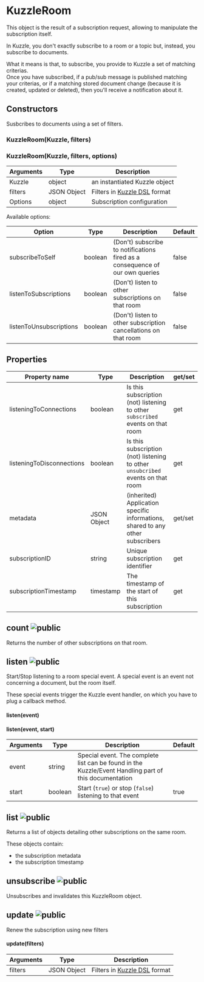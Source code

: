 # KuzzleRoom

This object is the result of a subscription request, allowing to manipulate the subscription itself.

In Kuzzle, you don't exactly subscribe to a room or a topic but, instead, you subscribe to documents.

What it means is that, to subscribe, you provide to Kuzzle a set of matching criterias.  
Once you have subscribed, if a pub/sub message is published matching your criterias, or if a matching stored document change (because it is created, updated or deleted), then you'll receive a notification about it.

## Constructors

Susbcribes to documents using a set of filters.

### KuzzleRoom(Kuzzle, filters)

### KuzzleRoom(Kuzzle, filters, options)

| Arguments | Type | Description |
|---------------|---------|----------------------------------------|
| Kuzzle | object | an instantiated Kuzzle object |
| filters | JSON Object | Filters in [Kuzzle DSL](https://github.com/kuzzleio/kuzzle/blob/master/docs/filters.md) format |
| Options | object | Subscription configuration |

Available options:

| Option | Type | Description | Default |
|---------------|---------|----------------------------------------|---------|
| subscribeToSelf | boolean | (Don't) subscribe to notifications fired as a consequence of our own queries | false |
| listenToSubscriptions | boolean | (Don't) listen to other subscriptions on that room | false |
| listenToUnsubscriptions | boolean | (Don't) listen to other subscription cancellations on that room | false |

## Properties

| Property name | Type | Description | get/set |
|--------------|--------|-----------------------------------|---------|
| listeningToConnections | boolean | Is this subscription (not) listening to other ``subscribed`` events on that room | get |
| listeningToDisconnections | boolean | Is this subscription (not) listening to other ``unsubcribed`` events on that room | get |
| metadata | JSON Object | (inherited) Application specific informations, shared to any other subscribers | get/set |
| subscriptionID | string | Unique subscription identifier | get |
| subscriptionTimestamp | timestamp | The timestamp of the start of this subscription | get |

## count ![public](./images/public.png)

Returns the number of other subscriptions on that room.

## listen ![public](./images/public.png)

Start/Stop listening to a room special event. A special event is an event not concerning a document, but the room itself.

These special events trigger the Kuzzle event handler, on which you have to plug a callback method.

#### listen(event)

#### listen(event, start)

| Arguments | Type | Description | Default |
|---------------|---------|----------------------------------------|---------|
| event | string | Special event. The complete list can be found in the Kuzzle/Event Handling part of this documentation | |
| start | boolean | Start (``true``) or stop (``false``) listening to that event | true |

## list ![public](./images/public.png)

Returns a list of objects detailing other subscriptions on the same room.

These objects contain:

* the subscription metadata
* the subscription timestamp

## unsubscribe ![public](./images/public.png)

Unsubscribes and invalidates this KuzzleRoom object.

## update ![public](./images/public.png)

Renew the subscription using new filters

#### update(filters)

| Arguments | Type | Description |
|---------------|---------|----------------------------------------|
| filters | JSON Object | Filters in [Kuzzle DSL](https://github.com/kuzzleio/kuzzle/blob/master/docs/filters.md) format |
